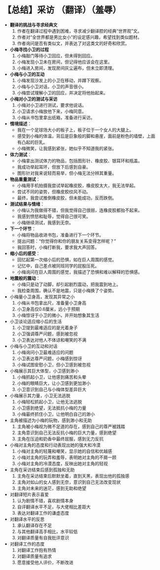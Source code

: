 # 【总结】采访 （翻译）（羞辱）

-   **翻译的挑战与寻求经典文**
    1.  作者在翻译过程中遇到困难，寻求减少翻译腔的经典“世界观”文。
    2.  作者对“全世界都是男比女小”的设定感兴趣，希望找到类似题材。
    3.  作者询问是否有类似文，并表达了对这类文的好奇和欣赏。
-   **小梅寻找小卫的过程**
    1.  小梅敲门等待小卫回应，但未得到回应。
    2.  小梅发现小卫未在房间，但记得他应该会在这里。
    3.  小梅进入房间，发现房间灰尘遍布，但未立即清理。
-   **小梅与小卫的互动**
    1.  小梅发现沙发上的小卫在移动，并蹲下观察。
    2.  小梅与小卫对话，小卫的声音很小。
    3.  小梅尝试理解小卫的回应，并决定将他抬起来。
-   **小梅对小卫的测试与采访**
    1.  小梅对小卫进行测试，要求他说话。
    2.  小卫请求小梅放他下来，小梅同意。
    3.  小梅从书包里拿出纸箱，准备进行采访。
-   **情境描述**：
    -   我在一个足球场大小的板子上，板子位于一个女人的大腿上。
    -   感受到小梅的体温，背后是巨象般的脚和悬崖，面前是粉色的墙壁，上面有凸起的巨乳。
    -   小梅微笑，让我感到紧张，她似乎不知道我的紧张。
-   **体力测试**：
    -   小梅拿出测试体力的物品，包括图形针、橡皮胶、银耳环和瓶盖。
    -   我成功举起耳环，但放下后感到自豪。
    -   图形针对我来说轻而易举，但小梅无法分辨其重量。
-   **物品重量测试**：
    -   小梅用手机拍摄我尝试举起橡皮胶，橡皮胶太大，我无法举起。
    -   尝试不同的姿势，但橡皮胶纹风不动。
    -   最终，我尝试推倒橡皮胶，但未能成功，反而跌倒。
-   **测试结果与情绪**：
    -   小梅认为我做得不错，但我觉得自己很弱，连橡皮胶都抬不起来。
    -   我感到愤怒和耻辱，觉得自己很可笑。
    -   小梅继续测试，我感到无奈。
-   **下一个环节**：
    -   小梅将物品收进书包，准备进行下一个环节。
    -   提出问题：“你觉得你和你的朋友关系变得怎样呢？”
    -   我回答时，小梅打断我，要求我大声回答。
-   **缩小后的感受**：
    -   回忆起第一次缩小后的恐惧，如在巨人周围的感觉。
    -   记忆中，自己差点被同班同学的屁股压死。
    -   小梅询问在巨人周围的感觉，我描述了恐惧和难以解释的恐惧感。
-   **地震般的震动**：
    -   小梅只是动了动脚，却引起剧烈震动，把我震到地上。
    -   我检查周围，确认不是地震，只是小梅换了个姿势。
-   小梅量小卫身高，发现其异常之小
    1.  小梅从书包拿出尺，准备量小卫身高
    2.  小卫身高仅0.6厘米，远小于预期
    3.  小梅惊讶于小卫的微小，并开始想象其生活
-   小卫谈论适应缩小后的生活
    1.  小卫提到最难适应的是光着身子
    2.  小卫强调尊严问题，感到被忽视
    3.  小卫表达对他人不体谅和嘲笑的不满
-   小梅与小卫的互动和对话
    1.  小梅询问小卫最难适应的问题
    2.  小卫表达尊严问题，小梅感到惊讶
    3.  小梅试图安慰小卫，但小卫感到被忽视
-   小梅展示其巨大体型，小卫感到渺小
    1.  小梅抓起小卫，让他感到痛苦和头晕
    2.  小梅的眼睛巨大，让小卫感到更加渺小
    3.  小卫意识到自己与小梅体型差异巨大
-   小梅展示其力量，小卫无法逃脱
    1.  小梅轻松抓起小卫，让他无法逃脱
    2.  小卫感到绝望，无法抵抗小梅的力量
    3.  小梅最终抓住小卫，让他明白自己的渺小
-   主角被描述为小梅的玩物，感到渺小和无助
    1.  主角被小梅视为微不足道的存在，感到自己的尊严被践踏
    2.  主角意识到自己无法反抗小梅的巨大力量，感到绝望
    3.  主角在压迫和奶香中最终屈服，感到无力反抗
-   小梅对主角的态度和行动表现出她的强大和冷漠
    1.  小梅对主角的轻蔑和嘲笑，显示她的自信和优越感
    2.  小梅对主角的玩弄和羞辱，表明她对主角的不屑一顾
    3.  小梅对主角的冷漠态度，反映出她对主角的轻视
-   主角在采访结束后感到孤独和无助
    1.  主角在采访结束后默默坐着，直到天黑，表现出他的孤独感
    2.  主角对如山的女人感到无奈，意识到自己无法改变现状
    3.  主角对未来的迷茫，感到无助和绝望
-   对翻译短片表示喜爱
    1.  认为剧情不错，喜欢剧情本身
    2.  自评翻译水平不足，与大佬相比差距大
    3.  表达对翻译工作的谦虚态度
-   对翻译水平的反思
    1.  承认翻译存在不足
    2.  与其他翻译高手相比，水平较低
    3.  对翻译质量有自我批评意识
-   对翻译工作的态度
    1.  对翻译工作抱有热情
    2.  对翻译质量有追求
    3.  愿意接受他人评价，不断改进